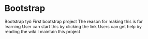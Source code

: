 # Bootstrap
Bootstrap työ
First bootstrap project
The reason for making this is for learning
User can start this by clicking the link
Users can get help by reading the wiki
I maintain this project
